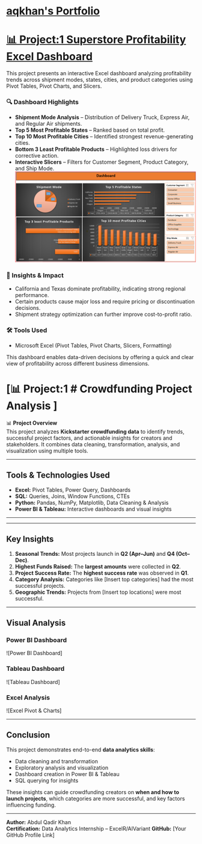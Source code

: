 # [aqkhan's Portfolio](https://github.com/aqkhanhope-DA/Aqkhan-s-Portfolio)
# [📊 Project:1 Superstore Profitability Excel Dashboard](https://github.com/aqkhanhope-DA/Aqkhan-s-Portfolio?tab=readme-ov-file) 

This project presents an interactive Excel dashboard analyzing profitability trends across shipment modes, states, cities, and product categories using Pivot Tables, Pivot Charts, and Slicers.

### 🔍 Dashboard Highlights
- **Shipment Mode Analysis** – Distribution of Delivery Truck, Express Air, and Regular Air shipments.
- **Top 5 Most Profitable States** – Ranked based on total profit.
- **Top 10 Most Profitable Cities** – Identified strongest revenue-generating cities.
- **Bottom 3 Least Profitable Products** – Highlighted loss drivers for corrective action.
- **Interactive Slicers** – Filters for Customer Segment, Product Category, and Ship Mode.
  ![1](Superstore_Dashboard.png)

### 🧾 Insights & Impact
- California and Texas dominate profitability, indicating strong regional performance.
- Certain products cause major loss and require pricing or discontinuation decisions.
- Shipment strategy optimization can further improve cost-to-profit ratio.

### 🛠 Tools Used
- Microsoft Excel (Pivot Tables, Pivot Charts, Slicers, Formatting)

This dashboard enables data-driven decisions by offering a quick and clear view of profitability across different business dimensions.

# [📊 Project:1 # Crowdfunding Project Analysis ]

📊 **Project Overview**  
This project analyzes **Kickstarter crowdfunding data** to identify trends, successful project factors, and actionable insights for creators and stakeholders. It combines data cleaning, transformation, analysis, and visualization using multiple tools.

---

## **Tools & Technologies Used**
- **Excel:** Pivot Tables, Power Query, Dashboards  
- **SQL:** Queries, Joins, Window Functions, CTEs  
- **Python:** Pandas, NumPy, Matplotlib, Data Cleaning & Analysis  
- **Power BI & Tableau:** Interactive dashboards and visual insights  

---


---

## **Key Insights**
1. **Seasonal Trends:** Most projects launch in **Q2 (Apr–Jun)** and **Q4 (Oct–Dec)**.  
2. **Highest Funds Raised:** The **largest amounts** were collected in **Q2**.  
3. **Project Success Rate:** The **highest success rate** was observed in **Q1**.  
4. **Category Analysis:** Categories like [Insert top categories] had the most successful projects.  
5. **Geographic Trends:** Projects from [Insert top locations] were most successful.

---

## **Visual Analysis**
### **Power BI Dashboard**
![Power BI Dashboard]

### **Tableau Dashboard**
![Tableau Dashboard]

### **Excel Analysis**
![Excel Pivot & Charts]


---

## **Conclusion**
This project demonstrates end-to-end **data analytics skills**:
- Data cleaning and transformation
- Exploratory analysis and visualization
- Dashboard creation in Power BI & Tableau
- SQL querying for insights  

These insights can guide crowdfunding creators on **when and how to launch projects**, which categories are more successful, and key factors influencing funding.

---

**Author:** Abdul Qadir Khan  
**Certification:** Data Analytics Internship – ExcelR/AIVariant 
**GitHub:** [Your GitHub Profile Link]  




